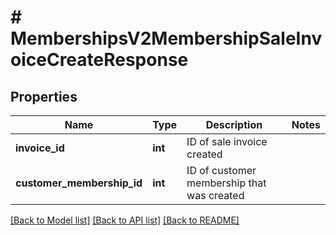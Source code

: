 # # MembershipsV2MembershipSaleInvoiceCreateResponse

## Properties

Name | Type | Description | Notes
------------ | ------------- | ------------- | -------------
**invoice_id** | **int** | ID of sale invoice created |
**customer_membership_id** | **int** | ID of customer membership that was created |

[[Back to Model list]](../../README.md#models) [[Back to API list]](../../README.md#endpoints) [[Back to README]](../../README.md)
